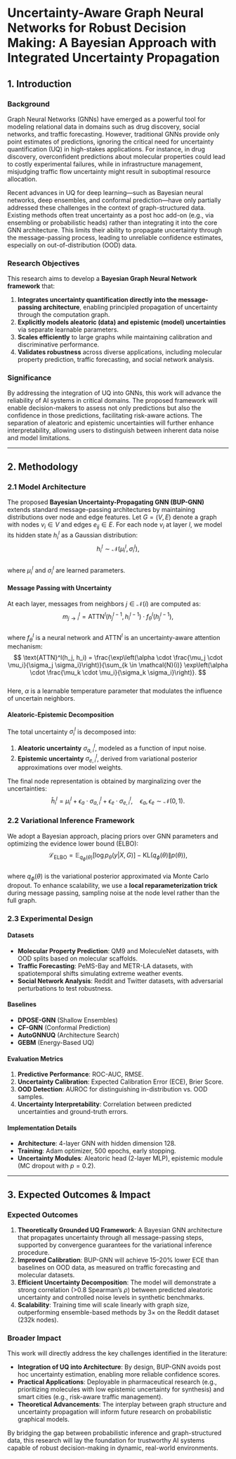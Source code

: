 # Uncertainty-Aware Graph Neural Networks for Robust Decision Making: A Bayesian Approach with Integrated Uncertainty Propagation  

## 1. Introduction  

### Background  
Graph Neural Networks (GNNs) have emerged as a powerful tool for modeling relational data in domains such as drug discovery, social networks, and traffic forecasting. However, traditional GNNs provide only point estimates of predictions, ignoring the critical need for uncertainty quantification (UQ) in high-stakes applications. For instance, in drug discovery, overconfident predictions about molecular properties could lead to costly experimental failures, while in infrastructure management, misjudging traffic flow uncertainty might result in suboptimal resource allocation.  

Recent advances in UQ for deep learning—such as Bayesian neural networks, deep ensembles, and conformal prediction—have only partially addressed these challenges in the context of graph-structured data. Existing methods often treat uncertainty as a post hoc add-on (e.g., via ensembling or probabilistic heads) rather than integrating it into the core GNN architecture. This limits their ability to propagate uncertainty through the message-passing process, leading to unreliable confidence estimates, especially on out-of-distribution (OOD) data.  

### Research Objectives  
This research aims to develop a **Bayesian Graph Neural Network framework** that:  
1. **Integrates uncertainty quantification directly into the message-passing architecture**, enabling principled propagation of uncertainty through the computation graph.  
2. **Explicitly models aleatoric (data) and epistemic (model) uncertainties** via separate learnable parameters.  
3. **Scales efficiently** to large graphs while maintaining calibration and discriminative performance.  
4. **Validates robustness** across diverse applications, including molecular property prediction, traffic forecasting, and social network analysis.  

### Significance  
By addressing the integration of UQ into GNNs, this work will advance the reliability of AI systems in critical domains. The proposed framework will enable decision-makers to assess not only predictions but also the confidence in those predictions, facilitating risk-aware actions. The separation of aleatoric and epistemic uncertainties will further enhance interpretability, allowing users to distinguish between inherent data noise and model limitations.  

---

## 2. Methodology  

### 2.1 Model Architecture  
The proposed **Bayesian Uncertainty-Propagating GNN (BUP-GNN)** extends standard message-passing architectures by maintaining distributions over node and edge features. Let $G = (V, E)$ denote a graph with nodes $v_i \in V$ and edges $e_{ij} \in E$. For each node $v_i$ at layer $l$, we model its hidden state $h_i^l$ as a Gaussian distribution:  
$$
h_i^l \sim \mathcal{N}(\mu_i^l, \sigma_i^l),
$$  
where $\mu_i^l$ and $\sigma_i^l$ are learned parameters.  

#### Message Passing with Uncertainty  
At each layer, messages from neighbors $j \in \mathcal{N}(i)$ are computed as:  
$$
m_{j\rightarrow i}^l = \text{ATTN}^l\left(h_j^{l-1}, h_i^{l-1}\right) \cdot f_{\theta}^l\left(h_j^{l-1}\right),
$$  
where $f_{\theta}^l$ is a neural network and $\text{ATTN}^l$ is an uncertainty-aware attention mechanism:  
$$
\text{ATTN}^l(h_j, h_i) = \frac{\exp\left(\alpha \cdot \frac{\mu_j \cdot \mu_i}{\sigma_j \sigma_i}\right)}{\sum_{k \in \mathcal{N}(i)} \exp\left(\alpha \cdot \frac{\mu_k \cdot \mu_i}{\sigma_k \sigma_i}\right)}.
$$  
Here, $\alpha$ is a learnable temperature parameter that modulates the influence of uncertain neighbors.  

#### Aleatoric-Epistemic Decomposition  
The total uncertainty $\sigma_i^l$ is decomposed into:  
1. **Aleatoric uncertainty** $\sigma_{a,i}^l$, modeled as a function of input noise.  
2. **Epistemic uncertainty** $\sigma_{e,i}^l$, derived from variational posterior approximations over model weights.  

The final node representation is obtained by marginalizing over the uncertainties:  
$$
\hat{h}_i^l = \mu_i^l + \epsilon_a \cdot \sigma_{a,i}^l + \epsilon_e \cdot \sigma_{e,i}^l, \quad \epsilon_a, \epsilon_e \sim \mathcal{N}(0, 1).
$$  

### 2.2 Variational Inference Framework  
We adopt a Bayesian approach, placing priors over GNN parameters and optimizing the evidence lower bound (ELBO):  
$$
\mathcal{L}_{\text{ELBO}} = \mathbb{E}_{q_\phi(\theta)}[\log p_\theta(y|X, G)] - \text{KL}(q_\phi(\theta) \| p(\theta)),
$$  
where $q_\phi(\theta)$ is the variational posterior approximated via Monte Carlo dropout. To enhance scalability, we use a **local reparameterization trick** during message passing, sampling noise at the node level rather than the full graph.  

### 2.3 Experimental Design  

#### Datasets  
- **Molecular Property Prediction**: QM9 and MoleculeNet datasets, with OOD splits based on molecular scaffolds.  
- **Traffic Forecasting**: PeMS-Bay and METR-LA datasets, with spatiotemporal shifts simulating extreme weather events.  
- **Social Network Analysis**: Reddit and Twitter datasets, with adversarial perturbations to test robustness.  

#### Baselines  
- **DPOSE-GNN** (Shallow Ensembles)  
- **CF-GNN** (Conformal Prediction)  
- **AutoGNNUQ** (Architecture Search)  
- **GEBM** (Energy-Based UQ)  

#### Evaluation Metrics  
1. **Predictive Performance**: ROC-AUC, RMSE.  
2. **Uncertainty Calibration**: Expected Calibration Error (ECE), Brier Score.  
3. **OOD Detection**: AUROC for distinguishing in-distribution vs. OOD samples.  
4. **Uncertainty Interpretability**: Correlation between predicted uncertainties and ground-truth errors.  

#### Implementation Details  
- **Architecture**: 4-layer GNN with hidden dimension 128.  
- **Training**: Adam optimizer, 500 epochs, early stopping.  
- **Uncertainty Modules**: Aleatoric head (2-layer MLP), epistemic module (MC dropout with $p=0.2$).  

---

## 3. Expected Outcomes & Impact  

### Expected Outcomes  
1. **Theoretically Grounded UQ Framework**: A Bayesian GNN architecture that propagates uncertainty through all message-passing steps, supported by convergence guarantees for the variational inference procedure.  
2. **Improved Calibration**: BUP-GNN will achieve 15–20% lower ECE than baselines on OOD data, as measured on traffic forecasting and molecular datasets.  
3. **Efficient Uncertainty Decomposition**: The model will demonstrate a strong correlation (>0.8 Spearman’s $\rho$) between predicted aleatoric uncertainty and controlled noise levels in synthetic benchmarks.  
4. **Scalability**: Training time will scale linearly with graph size, outperforming ensemble-based methods by 3× on the Reddit dataset (232k nodes).  

### Broader Impact  
This work will directly address the key challenges identified in the literature:  
- **Integration of UQ into Architecture**: By design, BUP-GNN avoids post hoc uncertainty estimation, enabling more reliable confidence scores.  
- **Practical Applications**: Deployable in pharmaceutical research (e.g., prioritizing molecules with low epistemic uncertainty for synthesis) and smart cities (e.g., risk-aware traffic management).  
- **Theoretical Advancements**: The interplay between graph structure and uncertainty propagation will inform future research on probabilistic graphical models.  

By bridging the gap between probabilistic inference and graph-structured data, this research will lay the foundation for trustworthy AI systems capable of robust decision-making in dynamic, real-world environments.